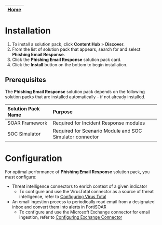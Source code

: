 | [Home](../README.md) |
|----------------------|

# Installation

1. To install a solution pack, click **Content Hub** > **Discover**.   
2. From the list of solution pack that appears, search for and select **Phishing Email Response**.    
3. Click the **Phishing Email Response** solution pack card.   
4. Click the **Install** button on the bottom to begin installation.

## Prerequisites

The **Phishing Email Response** solution pack depends on the following solution packs that are installed automatically &ndash; if not already installed.

| **Solution Pack Name** | **Purpose**                                              |
|:-----------------------|:---------------------------------------------------------|
| SOAR Framework         | Required for Incident Response modules                   |
| SOC Simulator          | Required for Scenario Module and SOC Simulator connector |

# Configuration

For optimal performance of **Phishing Email Response** solution pack, you must configure:

- Threat intelligence connectors to enrich context of a given indicator
    - To configure and use the VirusTotal connector as a source of threat intelligence, refer to [Configuring Virus Total](https://docs.fortinet.com/document/fortisoar/2.1.0/virustotal/166/virustotal-v2-1-0#Configuration_parameters)
- An email ingestion process to periodically read email from a designated inbox and convert them into alerts in FortiSOAR
    - To configure and use the Microsoft Exchange connector for email ingestion, refer to [Configuring Exchange Connector](https://docs.fortinet.com/document/fortisoar/3.4.0/exchange/1/exchange-v3-4-0#Configuring_the_connector)
